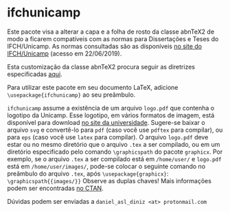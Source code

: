 # ifchunicamp
Este pacote visa a alterar a capa e a folha de rosto da classe abnTeX2 de modo a ficarem compatíveis com as normas para
Dissertações e Teses do IFCH/Unicamp.
As normas consultadas são as disponíveis [no site do IFCH/Unicamp](https://www.ifch.unicamp.br/ifch/pf-ifch/public-files/pos/procedimentos/manual_defesa_v29_2018.pdf) (acesso em 22/06/2019).

Esta customização da classe abnTeX2 procura seguir as diretrizes especificadas [aqui](https://github.com/abntex/abntex2/wiki/ComoCustomizar).

Para utilizar este pacote em seu documento LaTeX, adicione
`\usepackage{ifchunicamp}`
ao seu preâmbulo.

`ifchunicamp` assume a existência de um arquivo `logo.pdf` que contenha o logotipo da Unicamp.
Esse logotipo, em vários formatos de imagem, está disponível para download [no site da universidade](https://www.unicamp.br/unicamp/logotipo).
Sugere-se baixar o arquivo `svg` e convertê-lo
para `pdf` (caso você use `pdftex` para compilar), ou
para `eps` (caso você use `latex` para compilar).
O arquivo `logo.pdf` deve estar ou no mesmo diretório que o arquivo `.tex` a ser compilado, ou em um diretório especificado pelo comando `\graphicspath` do pacote `graphicx`.
Por exemplo, se o arquivo `.tex` a ser compilado está em `/home/user/` e `logo.pdf` está em `/home/user/images/`, pode-se colocar o seguinte comando no preâmbulo do arquivo `.tex`, após `\usepackage{graphicx}`:
`\graphicspath{{images/}}`
Observe as duplas chaves!
Mais informações podem ser encontradas [no CTAN](http://ctan.dcc.uchile.cl/macros/latex/required/graphics/grfguide.pdf).

Dúvidas podem ser enviadas a `daniel_asl_diniz <at> protonmail.com`
